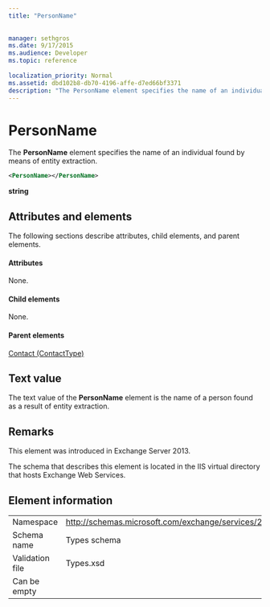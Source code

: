 ```yaml
---
title: "PersonName"
 
 
manager: sethgros
ms.date: 9/17/2015
ms.audience: Developer
ms.topic: reference
 
localization_priority: Normal
ms.assetid: dbd102b8-db70-4196-affe-d7ed66bf3371
description: "The PersonName element specifies the name of an individual found by means of entity extraction."
---
```


# PersonName

The **PersonName** element specifies the name of an individual found by means of entity extraction. 
  
```XML
<PersonName></PersonName>
```

 **string**
## Attributes and elements

The following sections describe attributes, child elements, and parent elements.
  
#### Attributes

None.
  
#### Child elements

None.
  
#### Parent elements

[Contact (ContactType)](contact-contacttype.md)
  
## Text value

The text value of the **PersonName** element is the name of a person found as a result of entity extraction. 
  
## Remarks

This element was introduced in Exchange Server 2013.
  
The schema that describes this element is located in the IIS virtual directory that hosts Exchange Web Services.
  
## Element information

|||
|:-----|:-----|
|Namespace  <br/> |http://schemas.microsoft.com/exchange/services/2006/types  <br/> |
|Schema name  <br/> |Types schema  <br/> |
|Validation file  <br/> |Types.xsd  <br/> |
|Can be empty  <br/> ||
   

